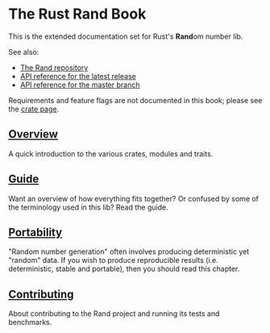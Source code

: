 # The Rust Rand Book

This is the extended documentation set for Rust's **Rand**om number lib.

See also:

-   [The Rand repository](https://github.com/rust-random/rand)
-   [API reference for the latest release](https://docs.rs/rand/)
-   [API reference for the master branch](https://rust-random.github.io/rand/)

Requirements and feature flags are not documented in this book; please see the
[crate page](https://crates.io/crates/rand).

## [Overview](overview.md)

A quick introduction to the various crates, modules and traits.

## [Guide](guide.md)

Want an overview of how everything fits together? Or confused by some of the
terminology used in this lib? Read the guide.

## [Portability](portability.md)

"Random number generation" often involves producing deterministic yet "random"
data. If you wish to produce reproducible results (i.e. deterministic, stable
and portable), then you should read this chapter.

## [Contributing](contributing.md)

About contributing to the Rand project and running its tests and benchmarks.
